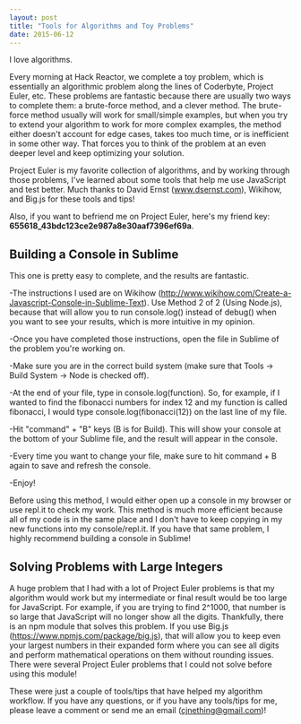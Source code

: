 ```yaml
---
layout: post
title: "Tools for Algorithms and Toy Problems"
date: 2015-06-12
---
```


I love algorithms.

Every morning at Hack Reactor, we complete a toy problem, which is essentially an algorithmic problem along the lines of Coderbyte, Project Euler, etc. These problems are fantastic because there are usually two ways to complete them: a brute-force method, and a clever method. The brute-force method usually will work for small/simple examples, but when you try to extend your algorithm to work for more complex examples, the method either doesn't account for edge cases, takes too much time, or is inefficient in some other way. That forces you to think of the problem at an even deeper level and keep optimizing your solution.

Project Euler is my favorite collection of algorithms, and by working through those problems, I've learned about some tools that help me use JavaScript and test better. Much thanks to David Ernst (www.dsernst.com), Wikihow, and Big.js for these tools and tips!

Also, if you want to befriend me on Project Euler, here's my friend key: **655618_43bdc123ce2e987a8e30aaf7396ef69a**.

## Building a Console in Sublime
This one is pretty easy to complete, and the results are fantastic.  

-The instructions I used are on Wikihow (http://www.wikihow.com/Create-a-Javascript-Console-in-Sublime-Text). Use Method 2 of 2 (Using Node.js), because that will allow you to run console.log() instead of debug() when you want to see your results, which is more intuitive in my opinion.

-Once you have completed those instructions, open the file in Sublime of the problem you're working on.

-Make sure you are in the correct build system (make sure that Tools -> Build System -> Node is checked off).

-At the end of your file, type in console.log(function). So, for example, if I wanted to find the fibonacci numbers for index 12 and my function is called fibonacci, I would type console.log(fibonacci(12)) on the last line of my file.

-Hit "command" + "B" keys (B is for Build). This will show your console at the bottom of your Sublime file, and the result will appear in the console.

-Every time you want to change your file, make sure to hit command + B again to save and refresh the console.

-Enjoy!

Before using this method, I would either open up a console in my browser or use repl.it to check my work. This method is much more efficient because all of my code is in the same place and I don't have to keep copying in my new functions into my console/repl.it. If you have that same problem, I highly recommend building a console in Sublime!


## Solving Problems with Large Integers
A huge problem that I had with a lot of Project Euler problems is that my algorithm would work but my intermediate or final result would be too large for JavaScript. For example, if you are trying to find 2^1000, that number is so large that JavaScript will no longer show all the digits. Thankfully, there is an npm module that solves this problem. If you use Big.js (https://www.npmjs.com/package/big.js), that will allow you to keep even your largest numbers in their expanded form where you can see all digits and perform mathematical operations on them without rounding issues. There were several Project Euler problems that I could not solve before using this module!


These were just a couple of tools/tips that have helped my algorithm workflow. If you have any questions, or if you have any tools/tips for me, please leave a comment or send me an email (cjnething@gmail.com)!


